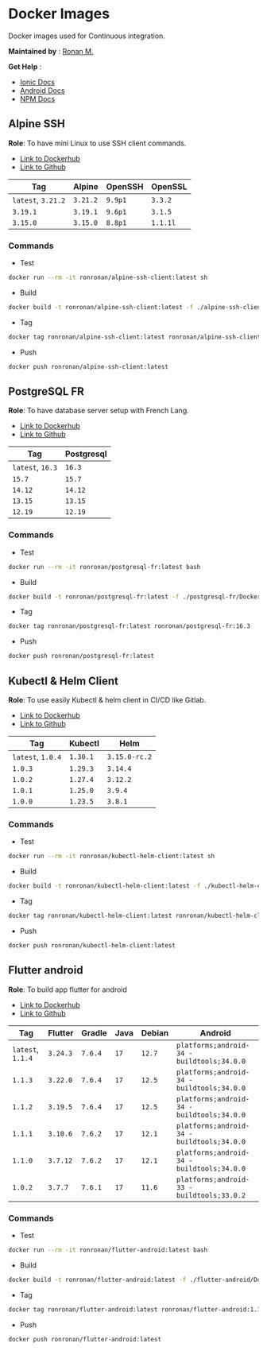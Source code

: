# Docker Images

Docker images used for Continuous integration.

**Maintained by** : [Ronan M.](https://github.com/ronronan)

**Get Help** :

- [Ionic Docs](https://ionicframework.com/docs)
- [Android Docs](https://developer.android.com/guide)
- [NPM Docs](https://docs.npmjs.com/)

## Alpine SSH

**Role**: To have mini Linux to use SSH client commands.

- [Link to Dockerhub](https://hub.docker.com/r/ronronan/alpine-ssh-client)
- [Link to Github](https://github.com/ronronan/docker-images)

| Tag                | Alpine   | OpenSSH | OpenSSL  |
| ------------------ | -------- | ------- | -------- |
| `latest`, `3.21.2` | `3.21.2` | `9.9p1` | `3.3.2`  |
| `3.19.1`           | `3.19.1` | `9.6p1` | `3.1.5`  |
| `3.15.0`           | `3.15.0` | `8.8p1` | `1.1.1l` |

### Commands

- Test

```bash
docker run --rm -it ronronan/alpine-ssh-client:latest sh
```

- Build

```bash
docker build -t ronronan/alpine-ssh-client:latest -f ./alpine-ssh-client/Dockerfile .
```

- Tag

```bash
docker tag ronronan/alpine-ssh-client:latest ronronan/alpine-ssh-client:3.19.1
```

- Push

```bash
docker push ronronan/alpine-ssh-client:latest
```

## PostgreSQL FR

**Role**: To have database server setup with French Lang.

- [Link to Dockerhub](https://hub.docker.com/r/ronronan/postgresql-fr)
- [Link to Github](https://github.com/ronronan/docker-images)

| Tag              | Postgresql |
| ---------------- | ---------- |
| `latest`, `16.3` | `16.3`     |
| `15.7`           | `15.7`     |
| `14.12`          | `14.12`    |
| `13.15`          | `13.15`    |
| `12.19`          | `12.19`    |

### Commands

- Test

```bash
docker run --rm -it ronronan/postgresql-fr:latest bash
```

- Build

```bash
docker build -t ronronan/postgresql-fr:latest -f ./postgresql-fr/Dockerfile .
```

- Tag

```bash
docker tag ronronan/postgresql-fr:latest ronronan/postgresql-fr:16.3
```

- Push

```bash
docker push ronronan/postgresql-fr:latest
```

## Kubectl & Helm Client

**Role**: To use easily Kubectl & helm client in CI/CD like Gitlab.

- [Link to Dockerhub](https://hub.docker.com/r/ronronan/kubectl-helm-client)
- [Link to Github](https://github.com/ronronan/docker-images)

| Tag               | Kubectl  | Helm          |
| ----------------- | -------- | ------------- |
| `latest`, `1.0.4` | `1.30.1` | `3.15.0-rc.2` |
| `1.0.3`           | `1.29.3` | `3.14.4`      |
| `1.0.2`           | `1.27.4` | `3.12.2`      |
| `1.0.1`           | `1.25.0` | `3.9.4`       |
| `1.0.0`           | `1.23.5` | `3.8.1`       |

### Commands

- Test

```bash
docker run --rm -it ronronan/kubectl-helm-client:latest sh
```

- Build

```bash
docker build -t ronronan/kubectl-helm-client:latest -f ./kubectl-helm-client/Dockerfile .
```

- Tag

```bash
docker tag ronronan/kubectl-helm-client:latest ronronan/kubectl-helm-client:1.0.4
```

- Push

```bash
docker push ronronan/kubectl-helm-client:latest
```

## Flutter android

**Role**: To build app flutter for android

- [Link to Dockerhub](https://hub.docker.com/r/ronronan/flutter-android)
- [Link to Github](https://github.com/ronronan/docker-images)

| Tag               | Flutter  | Gradle  | Java | Debian | Android                                    |
| ----------------- | -------- | ------- | ---- | ------ | ------------------------------------------ |
| `latest`, `1.1.4` | `3.24.3` | `7.6.4` | `17` | `12.7` | `platforms;android-34 - buildtools;34.0.0` |
| `1.1.3`           | `3.22.0` | `7.6.4` | `17` | `12.5` | `platforms;android-34 - buildtools;34.0.0` |
| `1.1.2`           | `3.19.5` | `7.6.4` | `17` | `12.5` | `platforms;android-34 - buildtools;34.0.0` |
| `1.1.1`           | `3.10.6` | `7.6.2` | `17` | `12.1` | `platforms;android-34 - buildtools;34.0.0` |
| `1.1.0`           | `3.7.12` | `7.6.2` | `17` | `12.1` | `platforms;android-34 - buildtools;34.0.0` |
| `1.0.2`           | `3.7.7`  | `7.6.1` | `17` | `11.6` | `platforms;android-33 - buildtools;33.0.2` |

### Commands

- Test

```bash
docker run --rm -it ronronan/flutter-android:latest bash
```

- Build

```bash
docker build -t ronronan/flutter-android:latest -f ./flutter-android/Dockerfile .
```

- Tag

```bash
docker tag ronronan/flutter-android:latest ronronan/flutter-android:1.1.4
```

- Push

```bash
docker push ronronan/flutter-android:latest
```
